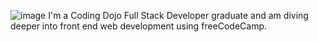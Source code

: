 ![image](https://user-images.githubusercontent.com/90292543/175441933-0cc49663-f896-4930-abc3-c81376bba96d.png)
I'm a Coding Dojo Full Stack Developer graduate and am diving deeper into front end web development using freeCodeCamp.
